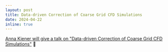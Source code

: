 ```yaml
---
layout: post
title: Data-driven Correction of Coarse Grid CFD Simulations
date: 2024-04-22 
inline: true
---
```


[Anna Kiener will give a talk on "Data-driven Correction of Coarse Grid CFD Simulations"](projects/data_driven_correction_cfd_akiener/)  :rocket: 

